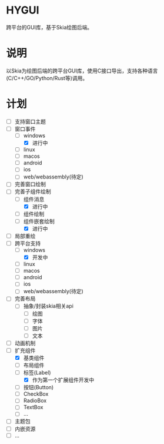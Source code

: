 # HYGUI
跨平台的GUI库，基于Skia绘图后端。

# 说明
以Skia为绘图后端的跨平台GUI库，使用C接口导出，支持各种语言(C/C++/GO/Python/Rust等)调用。

# 计划

- [ ] 支持窗口主题
- [ ] 窗口事件
  - [ ] windows
    - [x] 进行中
  - [ ] linux
  - [ ] macos
  - [ ] android
  - [ ] ios
  - [ ] web/webassembly(待定)
- [ ] 完善窗口绘制
- [ ] 完善子组件绘制
  - [ ] 组件消息
    - [x] 进行中
  - [ ] 组件绘制
  - [ ] 组件嵌套绘制
    - [x] 进行中
- [ ] 局部重绘
- [ ] 跨平台支持
  - [ ] windows
    - [x] 开发中
  - [ ] linux
  - [ ] macos
  - [ ] android
  - [ ] ios
  - [ ] web/webassembly(待定)
- [ ] 完善布局
  - [ ] 抽象/封装skia相关api
    - [ ] 绘图
    - [ ] 字体
    - [ ] 图片
    - [ ] 文本
- [ ] 动画机制
- [ ] 扩充组件
    - [x] 基类组件
    - [ ] 布局组件
    - [ ] 标签(Label)
        - [x] 作为第一个扩展组件开发中
    - [ ] 按钮(Button)
    - [ ] CheckBox
    - [ ] RadioBox
    - [ ] TextBox
    - [ ] ...
- [ ] 主题包
- [ ] 内嵌资源
- [ ] ...
